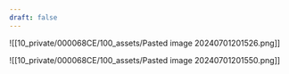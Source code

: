 ```yaml
---
draft: false
---
```


![[10_private/000068CE/100_assets/Pasted image 20240701201526.png]]

![[10_private/000068CE/100_assets/Pasted image 20240701201550.png]]

